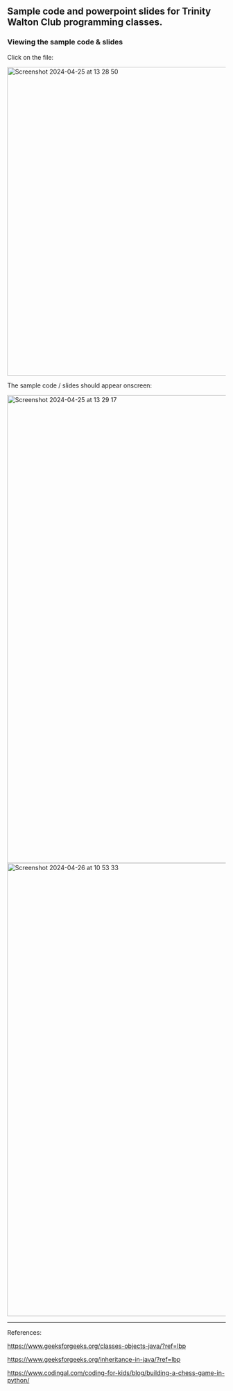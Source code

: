 ## Sample code and powerpoint slides for Trinity Walton Club programming classes.

### Viewing the sample code & slides

Click on the file:

<img width="711" alt="Screenshot 2024-04-25 at 13 28 50" src="https://github.com/b00rg/WaltonProgramming/assets/66336643/760b2cd0-3d09-4174-9774-78a2a80f76c9">

The sample code / slides should appear onscreen:

<img width="1078" alt="Screenshot 2024-04-25 at 13 29 17" src="https://github.com/b00rg/WaltonProgramming/assets/66336643/d082808d-46d8-4975-a085-6493d1760855">

<img width="1044" alt="Screenshot 2024-04-26 at 10 53 33" src="https://github.com/b00rg/WaltonProgramming/assets/66336643/70e88ead-9ee3-4cf5-a896-9559a3ad82e3">

---

References:

https://www.geeksforgeeks.org/classes-objects-java/?ref=lbp

https://www.geeksforgeeks.org/inheritance-in-java/?ref=lbp

https://www.codingal.com/coding-for-kids/blog/building-a-chess-game-in-python/
